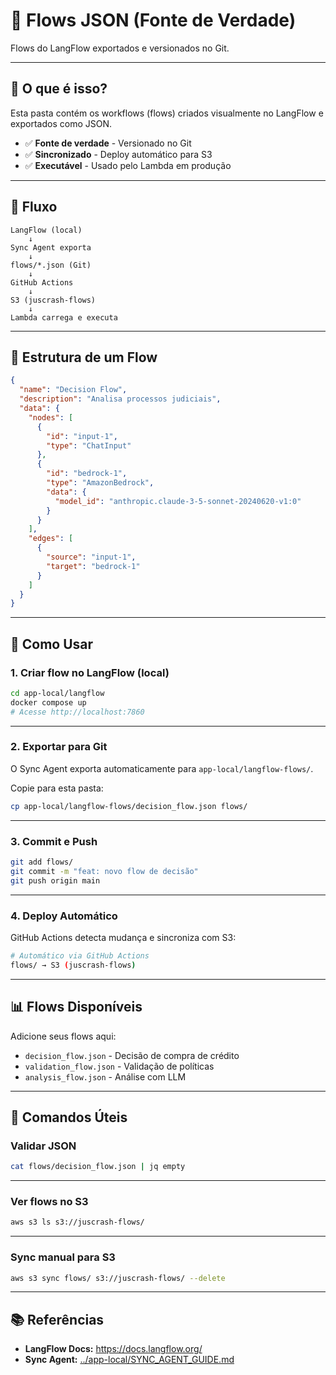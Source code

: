 # 📁 Flows JSON (Fonte de Verdade)

Flows do LangFlow exportados e versionados no Git.

---

## 🎯 O que é isso?

Esta pasta contém os workflows (flows) criados visualmente no LangFlow e exportados como JSON.

- ✅ **Fonte de verdade** - Versionado no Git
- ✅ **Sincronizado** - Deploy automático para S3
- ✅ **Executável** - Usado pelo Lambda em produção

---

## 🔄 Fluxo

```
LangFlow (local)
    ↓
Sync Agent exporta
    ↓
flows/*.json (Git)
    ↓
GitHub Actions
    ↓
S3 (juscrash-flows)
    ↓
Lambda carrega e executa
```

---

## 📝 Estrutura de um Flow

```json
{
  "name": "Decision Flow",
  "description": "Analisa processos judiciais",
  "data": {
    "nodes": [
      {
        "id": "input-1",
        "type": "ChatInput"
      },
      {
        "id": "bedrock-1",
        "type": "AmazonBedrock",
        "data": {
          "model_id": "anthropic.claude-3-5-sonnet-20240620-v1:0"
        }
      }
    ],
    "edges": [
      {
        "source": "input-1",
        "target": "bedrock-1"
      }
    ]
  }
}
```

---

## 🚀 Como Usar

### **1. Criar flow no LangFlow (local)**

```bash
cd app-local/langflow
docker compose up
# Acesse http://localhost:7860
```

---

### **2. Exportar para Git**

O Sync Agent exporta automaticamente para `app-local/langflow-flows/`.

Copie para esta pasta:

```bash
cp app-local/langflow-flows/decision_flow.json flows/
```

---

### **3. Commit e Push**

```bash
git add flows/
git commit -m "feat: novo flow de decisão"
git push origin main
```

---

### **4. Deploy Automático**

GitHub Actions detecta mudança e sincroniza com S3:

```bash
# Automático via GitHub Actions
flows/ → S3 (juscrash-flows)
```

---

## 📊 Flows Disponíveis

Adicione seus flows aqui:

- `decision_flow.json` - Decisão de compra de crédito
- `validation_flow.json` - Validação de políticas
- `analysis_flow.json` - Análise com LLM

---

## 🔧 Comandos Úteis

### **Validar JSON**

```bash
cat flows/decision_flow.json | jq empty
```

---

### **Ver flows no S3**

```bash
aws s3 ls s3://juscrash-flows/
```

---

### **Sync manual para S3**

```bash
aws s3 sync flows/ s3://juscrash-flows/ --delete
```

---

## 📚 Referências

- **LangFlow Docs:** https://docs.langflow.org/
- **Sync Agent:** [../app-local/SYNC_AGENT_GUIDE.md](../app-local/SYNC_AGENT_GUIDE.md)
